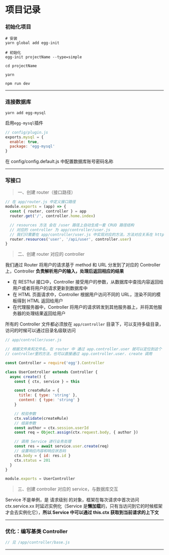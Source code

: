 # 项目记录

### 初始化项目

```shell
# 安装
yarn global add egg-init

# 初始化
egg-init projectName --type=simple

cd projectName

yarn

npm run dev
```

<hr>

### 连接数据库

```shell
yarn add egg-mysql
```

启用`egg-mysql`插件

```js
// config/plugin.js
exports.mysql = {
  enable: true,
  package: 'egg-mysql'
}
```

在 config/config.default.js 中配置数据库账号密码名称

<hr>

### 写接口

> 一、创建 router（接口路径）

```js
// 在 app/router.js 中定义接口路径
module.exports = (app) => {
  const { router, controller } = app
  router.get('/', controller.home.index)

  // resources 方法 会在 /user 路径上自动生成一套 CRUD 路径结构
  // 对应的 controller 为 app/controller/user.js
  // 我们只需要在 app/controller/user.js 中实现对应的方法，方法对应关系在 https://eggjs.org/zh-cn/basics/router.html
  router.resources('user', '/api/user', controller.user)
}
```

> 二、创建 router 对应的 controller

我们通过 Router 将用户的请求基于 method 和 URL 分发到了对应的 Controller 上，Controller **负责解析用户的输入，处理后返回相应的结果**

- 在 RESTful 接口中，Controller 接受用户的参数，从数据库中查找内容返回给用户或者将用户的请求更新到数据库中
- 在 HTML 页面请求中，Controller 根据用户访问不同的 URL，渲染不同的模板得到 HTML 返回给用户
- 在代理服务器中，Controller 将用户的请求转发到其他服务器上，并将其他服务器的处理结果返回给用户

所有的 Controller 文件都必须放在 `app/controller` 目录下，可以支持多级目录，访问的时候可以通过目录名级联访问

```js
// app/controller/user.js

// 根据文件夹和文件名，在 router 中 通过 app.controller.user 就可以定位到这个 controller
// controller里的方法，也可以直接通过 app.controller.user. create 调用

const Controller = require('egg').Controller

class UserController extends Controller {
  async create() {
    const { ctx, service } = this

    const createRule = {
      title: { type: 'string' },
      content: { type: 'string' }
    }

    // 校验参数
    ctx.validate(createRule)
    // 组装参数
    const author = ctx.session.userId
    const req = Object.assign(ctx.request.body, { author })

    // 调用 Service 进行业务处理
    const res = await service.user.create(req)
    // 设置响应内容和响应状态码
    ctx.body = { id: res.id }
    ctx.status = 201
  }
}

module.exports = UserController
```

> 三、创建 controller 对应的 service，与数据库交互

Service 不是单例，是 请求级别 的对象，框架在每次请求中首次访问 ctx.service.xx 时延迟实例化（Service 是**懒加载**的，只有当访问到它的时候框架才会去实例化它），**所以 Service 中可以通过 this.ctx 获取到当前请求的上下文**

<hr>

### 优化：编写基类 Controller

```js
// 见 /app/controller/base.js
```

<hr>
